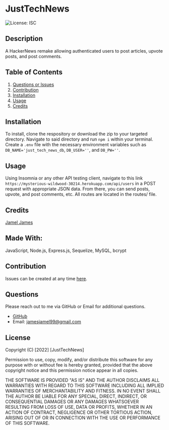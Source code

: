 # JustTechNews 

![License: ISC](https://img.shields.io/badge/License-ISC-blue.svg)

## Description
A HackerNews remake allowing authenticated users to post articles, upvote posts, and post comments.
## Table of Contents
1. [Questions or Issues](#Questions)
2. [Contribution](#Contribution)
3. [Installation](#Installation)
4. [Usage](#Usage)
6. [Credits](#Credits)
## Installation
To install, clone the respository or download the zip to your targeted directory. Navigate to said directory and run `npm i` within your terminal. Create a `.env` file with the necessary environment variables such as `DB_NAME='just_tech_news_db`, `DB_USER=''`, and `DB_PW=''`.
## Usage
Using Insomnia or any other API testing client, navigate to this link `https://mysterious-wildwood-30214.herokuapp.com/api/users` in a POST request with appropriate JSON data. From there, you can send posts, upvote, and post comments, etc. All routes are located in the routes/ file. 
## Credits
[Jamel James](https://github.com/jrj-sys)
## Made With:
JavaScript, Node.js, Express.js, Sequelize, MySQL, bcrypt
## Contribution 
Issues can be created at any time [here](https://github.com/jrj-sys/JustTechNews/issues).
## Questions
Please reach out to me via GitHub or Email for additional questions.

- [GitHub](https://github.com/jrj-sys)
- Email: jamesjamel99@gmail.com

## License
Copyright (C) [2022] [JustTechNews]

Permission to use, copy, modify, and/or distribute this software 
for any purpose with or without fee is hereby granted, 
provided that the above copyright notice and 
this permission notice appear in all copies.

THE SOFTWARE IS PROVIDED "AS IS" AND THE AUTHOR DISCLAIMS ALL WARRANTIES WITH 
REGARD TO THIS SOFTWARE INCLUDING ALL IMPLIED WARRANTIES OF MERCHANTABILITY AND 
FITNESS. IN NO EVENT SHALL THE AUTHOR BE LIABLE FOR ANY SPECIAL, DIRECT, INDIRECT, 
OR CONSEQUENTIAL DAMAGES OR ANY DAMAGES WHATSOEVER RESULTING FROM LOSS OF USE, 
DATA OR PROFITS, WHETHER IN AN ACTION OF CONTRACT, NEGLIGENCE OR OTHER TORTIOUS 
ACTION, ARISING OUT OF OR IN CONNECTION WITH THE USE OR PERFORMANCE OF THIS SOFTWARE.

